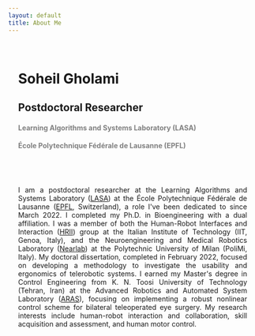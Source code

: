 ```yaml
---
layout: default
title: About Me
---
```


<link rel="stylesheet" href="css/homepage_style.css">

<div style="padding: 20px">
    <h1> Soheil Gholami </h1>
    <h2> Postdoctoral Researcher </h2>
    <h4 style="color: grey;"> Learning Algorithms and Systems Laboratory (LASA) </h4>
    <h4 style="color: grey;"> École Polytechnique Fédérale de Lausanne (EPFL) </h4>
</div>

<div style="padding: 20px;">

<p style="text-align:left; text-align: justify; text-justify: inter-word;">
I am a postdoctoral researcher at the Learning Algorithms and Systems Laboratory
(<a href="https://www.epfl.ch/labs/lasa/">LASA</a>) at the École Polytechnique Fédérale de Lausanne
(<a href="https://www.epfl.ch/en/">EPFL</a>, Switzerland), a role I've been dedicated to since March 2022.
I completed my Ph.D. in Bioengineering with a dual affiliation.
I was a member of both the Human-Robot Interfaces and Interaction (<a href="https://hri.iit.it/">HRII</a>)
group at the Italian Institute of Technology (IIT, Genoa, Italy), and the Neuroengineering and Medical Robotics Laboratory
(<a href="https://nearlab.polimi.it/">Nearlab</a>) at the Polytechnic University of Milan (PoliMi, Italy).
My doctoral dissertation, completed in February 2022, focused on developing a methodology to investigate the usability and ergonomics of telerobotic systems.
I earned my Master's degree in Control Engineering from K. N. Toosi University of Technology (Tehran, Iran) at the Advanced Robotics and Automated System Laboratory (<a href="https://aras.kntu.ac.ir/">ARAS</a>), focusing on implementing a robust nonlinear control scheme for bilateral teleoperated eye surgery.
My research interests include human-robot interaction and collaboration, skill acquisition and assessment, and human motor control.
</p>

</div>

<!-- <div style="padding: 20px; display: block; margin-left: auto; margin-right: auto;">
    <img src="/assets/images/sgh.jpg" alt="Soheil" style="width:50%; border-radius:50%;">
</div>  -->